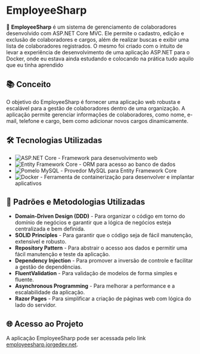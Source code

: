 # EmployeeSharp

🚀 **EmployeeSharp** é um sistema de gerenciamento de colaboradores desenvolvido com ASP.NET Core MVC. Ele permite o cadastro, edição e exclusão de colaboradores e cargos, além de realizar buscas e exibir uma lista de colaboradores registrados. O mesmo foi criado com o intuito de levar a experiência de desenvolvimento de uma aplicação ASP.NET para o Docker, onde eu estava ainda estudando e colocando na prática tudo aquilo que eu tinha aprendido

## 📚 Conceito

O objetivo do EmployeeSharp é fornecer uma aplicação web robusta e escalável para a gestão de colaboradores dentro de uma organização. A aplicação permite gerenciar informações de colaboradores, como nome, e-mail, telefone e cargo, bem como adicionar novos cargos dinamicamente.

## 🛠️ Tecnologias Utilizadas

- ![ASP.NET Core](https://img.shields.io/badge/ASP.NET_Core-8.0-blue) - Framework para desenvolvimento web
- ![Entity Framework Core](https://img.shields.io/badge/Entity_Framework_Core-8.0.6-blue) - ORM para acesso ao banco de dados
- ![Pomelo MySQL](https://img.shields.io/badge/Pomelo_MySQL-8.0.2-blue) - Provedor MySQL para Entity Framework Core
- ![Docker](https://img.shields.io/badge/Docker-19.03.8-blue) - Ferramenta de containerização para desenvolver e implantar aplicativos

## 📐 Padrões e Metodologias Utilizadas

- **Domain-Driven Design (DDD)** - Para organizar o código em torno do domínio de negócios e garantir que a lógica de negócios esteja centralizada e bem definida.
- **SOLID Principles** - Para garantir que o código seja de fácil manutenção, extensível e robusto.
- **Repository Pattern** - Para abstrair o acesso aos dados e permitir uma fácil manutenção e teste da aplicação.
- **Dependency Injection** - Para promover a inversão de controle e facilitar a gestão de dependências.
- **FluentValidation** - Para validação de modelos de forma simples e fluente.
- **Asynchronous Programming** - Para melhorar a performance e a escalabilidade da aplicação.
- **Razor Pages** - Para simplificar a criação de páginas web com lógica do lado do servidor.

## 🌐 Acesso ao Projeto

A aplicação EmployeeSharp pode ser acessada pelo link [employeesharp.jorgedev.net](http://employeesharp.jorgedev.net).
